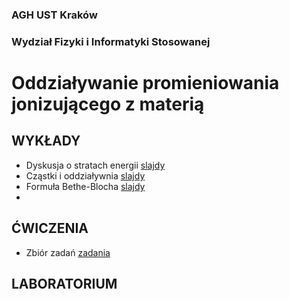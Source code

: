 ### AGH UST Kraków
### Wydział Fizyki i Informatyki Stosowanej
# Oddziaływanie promieniowania jonizującego z materią

## WYKŁADY
- Dyskusja o stratach energii [slajdy](/FILES/opjzm_w1.pdf)
- Cząstki i oddziaływnia [slajdy](/FILES/opjzm_w2.pdf)
- Formuła Bethe-Blocha  [slajdy](/FILES/opjzm_w3.pdf)
- 
## ĆWICZENIA
- Zbiór zadań  [zadania](/FILES/zadania.pdf)
## LABORATORIUM
